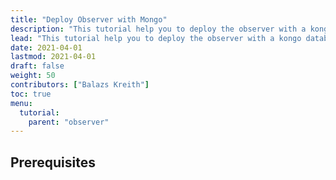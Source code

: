 ```yaml
---
title: "Deploy Observer with Mongo"
description: "This tutorial help you to deploy the observer with a kongo database"
lead: "This tutorial help you to deploy the observer with a kongo database"
date: 2021-04-01
lastmod: 2021-04-01
draft: false
weight: 50
contributors: ["Balazs Kreith"]
toc: true
menu:
  tutorial:
    parent: "observer"
---
```


## Prerequisites
